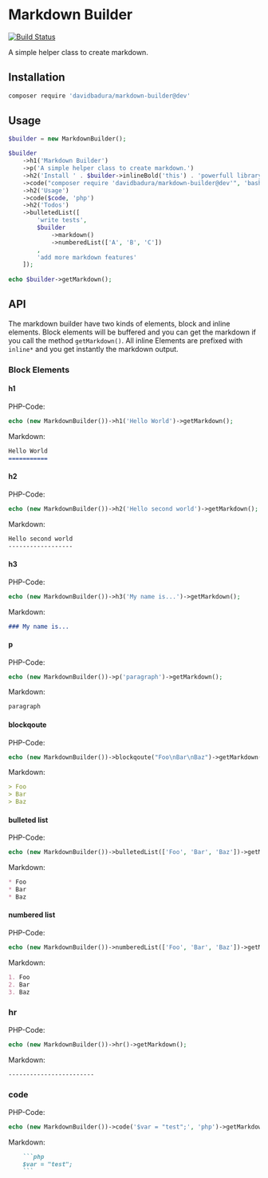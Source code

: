 Markdown Builder
================

[![Build Status](https://travis-ci.org/DavidBadura/markdown-builder.svg)](https://travis-ci.org/DavidBadura/markdown-builder)

A simple helper class to create markdown.

Installation
------------

```bash
composer require 'davidbadura/markdown-builder@dev'
```

Usage
-----

```php
$builder = new MarkdownBuilder();

$builder
    ->h1('Markdown Builder')
    ->p('A simple helper class to create markdown.')
    ->h2('Install ' . $builder->inlineBold('this') . 'powerfull library')
    ->code("composer require 'davidbadura/markdown-builder@dev'", 'bash')
    ->h2('Usage')
    ->code($code, 'php')
    ->h2('Todos')
    ->bulletedList([
        'write tests',
        $builder
            ->markdown()
            ->numberedList(['A', 'B', 'C'])
        ,
        'add more markdown features'
    ]);
    
echo $builder->getMarkdown();
```

API
---

The markdown builder have two kinds of elements, block and inline elements.
Block elements will be buffered and you can get the markdown if you call the method `getMarkdown()`.
All inline Elements are prefixed with `inline*` and you get instantly the markdown output.

### Block Elements

#### h1

PHP-Code:

```php
echo (new MarkdownBuilder())->h1('Hello World')->getMarkdown();
```

Markdown:

```markdown
Hello World
===========
```

#### h2

PHP-Code:

```php
echo (new MarkdownBuilder())->h2('Hello second world')->getMarkdown();
```

Markdown:

```markdown
Hello second world
------------------
```

#### h3

PHP-Code:

```php
echo (new MarkdownBuilder())->h3('My name is...')->getMarkdown();
```

Markdown:

```markdown
### My name is...
```

#### p

PHP-Code:

```php
echo (new MarkdownBuilder())->p('paragraph')->getMarkdown();
```

Markdown:

```markdown
paragraph
```

#### blockqoute

PHP-Code:

```php
echo (new MarkdownBuilder())->blockqoute("Foo\nBar\nBaz")->getMarkdown();
```

Markdown:

```markdown
> Foo
> Bar
> Baz
```

#### bulleted list

PHP-Code:

```php
echo (new MarkdownBuilder())->bulletedList(['Foo', 'Bar', 'Baz'])->getMarkdown();
```

Markdown:

```markdown
* Foo
* Bar
* Baz
```

#### numbered list

PHP-Code:

```php
echo (new MarkdownBuilder())->numberedList(['Foo', 'Bar', 'Baz'])->getMarkdown();
```

Markdown:

```markdown
1. Foo
2. Bar
3. Baz
```

### hr

PHP-Code:

```php
echo (new MarkdownBuilder())->hr()->getMarkdown();
```

Markdown:

```markdown
------------------------
```

### code

PHP-Code:

```php
echo (new MarkdownBuilder())->code('$var = "test";', 'php')->getMarkdown();
```

Markdown:

```markdown
    ```php
    $var = "test";
    ```
```